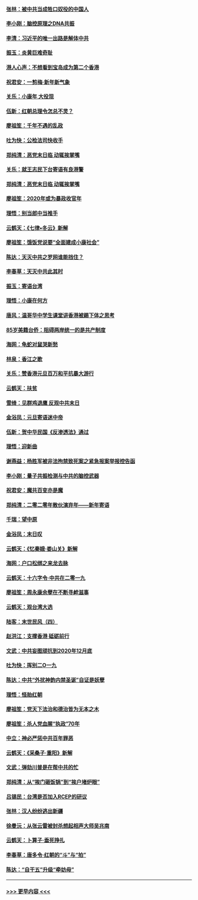 #### [张林：被中共当成牲口奴役的中国人](../pages/nsc993/n11782397.md?t=01102255) 
#### [李小刚：脑控原理之DNA共振](../pages/nsc993/n11780962.md?t=01102255) 
#### [李清：习近平的唯一出路是解体中共](../pages/nsc993/n11780866.md?t=01102255) 
#### [振玉：炎黄巨难奇耻](../pages/nsc993/n11779632.md?t=01102255) 
#### [港人心声：不想看到宝岛成为第二个香港](../pages/nsc993/n11778817.md?t=01102255) 
#### [祝君安：一剪梅‧新年新气象](../pages/nsc993/n11776340.md?t=01102255) 
#### [关乐：小康年 大役现](../pages/nsc993/n11774213.md?t=01102255) 
#### [伍新：红朝总理令怎总不灵？](../pages/nsc993/n11770813.md?t=01102255) 
#### [廖祖笙：千年不遇的乱政](../pages/nsc993/n11770373.md?t=01102255) 
#### [吐为快：公检法司快收手](../pages/nsc993/n11770359.md?t=01102255) 
#### [郑纯清：恶党末日临 动辄挨掌嘴](../pages/nsc993/n11769912.md?t=01102255) 
#### [关乐：就王志民下台寄语有良港警](../pages/nsc993/n11769903.md?t=01102255) 
#### [郑纯清：恶党末日临 动辄挨掌嘴](../pages/nsc993/n11769356.md?t=01102255) 
#### [廖祖笙：2020年或为暴政收官年](../pages/nsc993/n11768216.md?t=01102255) 
#### [理悟：别当郎中当推手](../pages/nsc993/n11768243.md?t=01102255) 
#### [云鹤天：《七律▪冬云》新解](../pages/nsc993/n11768204.md?t=01102255) 
#### [廖祖笙：饿饭党说要“全面建成小康社会”](../pages/nsc993/n11767482.md?t=01102255) 
#### [陈达：天灭中共之罗网谁能挡住？](../pages/nsc993/n11767465.md?t=01102255) 
#### [李春草：天灭中共此其时](../pages/nsc993/n11767452.md?t=01102255) 
#### [振玉：寄语台湾](../pages/nsc993/n11767432.md?t=01102255) 
#### [理悟：小康在何方](../pages/nsc993/n11767394.md?t=01102255) 
#### [唐风：温哥华中学生课堂讲香港被踢下体之思考](../pages/nsc993/n11766848.md?t=01102255) 
#### [85岁美籍台侨：阻碍两岸统一的是共产制度](../pages/nsc993/n11765043.md?t=01102255) 
#### [海网：龟蛇对鼠哭新愁](../pages/nsc993/n11764895.md?t=01102255) 
#### [林泉：香江之歌](../pages/nsc993/n11764415.md?t=01102255) 
#### [关乐：赞香港元旦百万和平抗暴大游行](../pages/nsc993/n11764382.md?t=01102255) 
#### [云鹤天：扶贫](../pages/nsc993/n11764245.md?t=01102255) 
#### [雪绮：见群鸡退鹰  反观中共末日](../pages/nsc993/n11762112.md?t=01102255) 
#### [金浴凤：元旦寄语迷中帝](../pages/nsc993/n11761788.md?t=01102255) 
#### [伍新：贺中华民国《反渗透法》通过](../pages/nsc993/n11761994.md?t=01102255) 
#### [理悟：迎新曲](../pages/nsc993/n11761152.md?t=01102255) 
#### [谢燕益：杨胜军被非法拘禁致死案之紧急报案举报控告函](../pages/nsc993/n11756134.md?t=01102255) 
#### [李小刚：量子共振检测与中共的脑控武器](../pages/nsc993/n11754518.md?t=01102255) 
#### [祝君安：魔共百变亦是魔](../pages/nsc993/n11754469.md?t=01102255) 
#### [郑纯清：二零二零年散伙演弃年——新年寄语](../pages/nsc993/n11754195.md?t=01102255) 
#### [千瑞：望中原](../pages/nsc993/n11754159.md?t=01102255) 
#### [金浴凤：末日叹](../pages/nsc993/n11752359.md?t=01102255) 
#### [云鹤天：《忆秦娥‧娄山关》新解](../pages/nsc993/n11752348.md?t=01102255) 
#### [海网：户口松绑之来龙去脉](../pages/nsc993/n11752328.md?t=01102255) 
#### [云鹤天：十六字令‧中共在二零一九](../pages/nsc993/n11752305.md?t=01102255) 
#### [廖祖笙：周永康余孽在不断寻衅滋事](../pages/nsc993/n11751013.md?t=01102255) 
#### [云鹤天：观台湾大选](../pages/nsc993/n11751007.md?t=01102255) 
#### [陆客：末世民风（四）](../pages/nsc993/n11749203.md?t=01102255) 
#### [赵洪江：支撑香港 砥砺前行](../pages/nsc993/n11748482.md?t=01102255) 
#### [文武：中共妄图顽抗到2020年12月底](../pages/nsc993/n11748446.md?t=01102255) 
#### [吐为快：挥别二O一九](../pages/nsc993/n11748411.md?t=01102255) 
#### [陈达：中共“外扰神韵内禁圣诞”自证是妖孽](../pages/nsc993/n11748226.md?t=01102255) 
#### [理悟：怪胎红朝](../pages/nsc993/n11748206.md?t=01102255) 
#### [廖祖笙：党天下法治和德治皆为无本之木](../pages/nsc993/n11748135.md?t=01102255) 
#### [廖祖笙：杀人党血腥“执政”70年](../pages/nsc993/n11745144.md?t=01102255) 
#### [中立：神必严惩中共百年罪恶](../pages/nsc993/n11744970.md?t=01102255) 
#### [云鹤天：《采桑子‧重阳》新解](../pages/nsc993/n11744948.md?t=01102255) 
#### [文武：弹劾川普是在帮中共的忙](../pages/nsc993/n11744758.md?t=01102255) 
#### [郑纯清：从“挨门砸饭锅”到“挨户堵炉眼”](../pages/nsc993/n11744745.md?t=01102255) 
#### [吕锡民：台湾是否加入RCEP的研议](../pages/nsc993/n11744701.md?t=01102255) 
#### [张林：汉人纷纷逃出新疆](../pages/nsc993/n11743530.md?t=01102255) 
#### [徐曼沅：从张云雷被封杀想起相声大师吴兆南](../pages/nsc993/n11741816.md?t=01102255) 
#### [云鹤天：卜算子‧垂死挣扎](../pages/nsc993/n11739956.md?t=01102255) 
#### [李春草：唐多令‧红朝的“斗”与“拍”](../pages/nsc993/n11739830.md?t=01102255) 
#### [陈达：“自干五”升级“牵妨母”](../pages/nsc993/n11739724.md?t=01102255) 

----
#### [ >>> 更早内容 <<< ](../indexes/nsc993-earlier.md)
